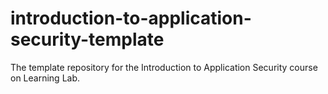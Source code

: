 # introduction-to-application-security-template
The template repository for the Introduction to Application Security course on Learning Lab.

